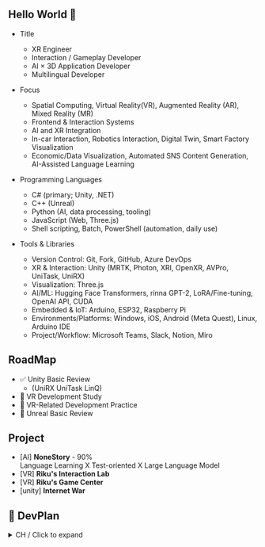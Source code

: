 ## Hello World 👋
+ Title
  + XR Engineer
  + Interaction / Gameplay Developer
  + AI × 3D Application Developer
  + Multilingual Developer

+ Focus
  + Spatial Computing, Virtual Reality(VR), Augmented Reality (AR), Mixed Reality (MR)
  + Frontend & Interaction Systems
  + AI and XR Integration
  + In-car Interaction, Robotics Interaction, Digital Twin, Smart Factory Visualization
  + Economic/Data Visualization, Automated SNS Content Generation, AI-Assisted Language Learning

+ Programming Languages
  + C# (primary; Unity, .NET)
  + C++ (Unreal)
  + Python (AI, data processing, tooling)
  + JavaScript (Web, Three.js)
  + Shell scripting, Batch, PowerShell (automation, daily use)

+ Tools & Libraries
  + Version Control: Git, Fork, GitHub, Azure DevOps
  + XR & Interaction: Unity (MRTK, Photon, XRI, OpenXR, AVPro, UniTask, UniRX)
  + Visualization: Three.js
  + AI/ML: Hugging Face Transformers, rinna GPT-2, LoRA/Fine-tuning, OpenAI API, CUDA
  + Embedded & IoT: Arduino, ESP32, Raspberry Pi
  + Environments/Platforms: Windows, iOS, Android (Meta Quest), Linux, Arduino IDE
  + Project/Workflow: Microsoft Teams, Slack, Notion, Miro

## RoadMap
+ ✅ Unity Basic Review  
  +  (UniRX UniTask LinQ)
+ 🔄 VR Development Study
+ 🚧 VR-Related Development Practice
+ 🔄 Unreal Basic Review  

## Project
+ [AI] **NoneStory** - 90%  
Language Learning X Test-oriented X Large Language Model  
+ [VR] **Riku's Interaction Lab**
+ [VR] **Riku's Game Center**
+ [unity] **Internet War**
## 📅 DevPlan
<details>
<summary> CH / Click to expand</summary>
+ [unity] 互联网的战争<br>
+ [3D Visualization] ???<br>  
Large-scale Spatial Computing X Data Processing & Interaction X Financial Model Visualization<br>  
+ [unity] VR键盘工具包<br>  
+ [unity] 土拨鼠的战争<br>  
+ [unity] 阿尔卡纳<br>  
+ [unreal] 音乐沉浸视频<br> 
+ [three js] 自我介绍网站<br>  
+ [unity] 自动化结合<br>  
+ [unreal] 虚拟视频拍摄<br>  
+ [unreal] 无法触碰的樱花树<br>
</details>



<!--
**BBusagi/BBusagi** is a ✨ _special_ ✨ repository because its `README.md` (this file) appears on your GitHub profile.
Here are some ideas to get you started:
- 🔭 I’m currently working on ...
- 🌱 I’m currently learning ...
- 👯 I’m looking to collaborate on ...
- 🤔 I’m looking for help with ...
- 💬 Ask me about ...
- 📫 How to reach me: ...
- 😄 Pronouns: ...
- ⚡ Fun fact: ...
-->
